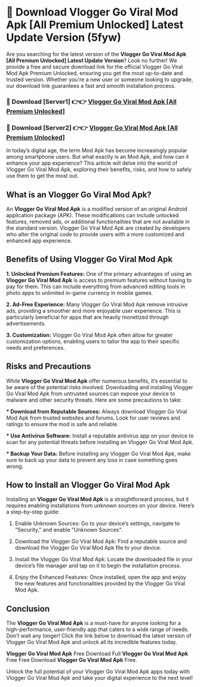 # 🤖 Download Vlogger Go Viral Mod Apk [All Premium Unlocked] Latest Update Version (5fyw)

Are you searching for the latest version of the <strong>Vlogger Go Viral Mod Apk [All Premium Unlocked] Latest Update Version</strong>? Look no further! We provide a free and secure download link for the official Vlogger Go Viral Mod Apk Premium Unlocked, ensuring you get the most up-to-date and trusted version. Whether you're a new user or someone looking to upgrade, our download link guarantees a fast and smooth installation process.


<h3>📌 Download [Server1] 👉👉 <a href="https://hapymods.com?title=Vlogger+Go+Viral+Mod+Apk&ref=3B1">Vlogger Go Viral Mod Apk [All Premium Unlocked]</a></h3>

<h3>📌 Download [Server2] 👉👉 <a href="https://hapymods.com?title=Vlogger+Go+Viral+Mod+Apk&ref=3B1">Vlogger Go Viral Mod Apk [All Premium Unlocked]</a></h3>


In today’s digital age, the term Mod Apk has become increasingly popular among smartphone users. But what exactly is an Mod Apk, and how can it enhance your app experience? This article will delve into the world of Vlogger Go Viral Mod Apk, exploring their benefits, risks, and how to safely use them to get the most out.


<h2>What is an Vlogger Go Viral Mod Apk?</h2>

An <strong>Vlogger Go Viral Mod Apk</strong> is a modified version of an original Android application package (APK). These modifications can include unlocked features, removed ads, or additional functionalities that are not available in the standard version. Vlogger Go Viral Mod Apk are created by developers who alter the original code to provide users with a more customized and enhanced app experience.


<h2>Benefits of Using Vlogger Go Viral Mod Apk</h2>

<strong> 1. Unlocked Premium Features:</strong> One of the primary advantages of using an <strong>Vlogger Go Viral Mod Apk</strong> is access to premium features without having to pay for them. This can include everything from advanced editing tools in photo apps to unlimited in-game currency in mobile games.

<strong> 2. Ad-Free Experience:</strong> Many Vlogger Go Viral Mod Apk remove intrusive ads, providing a smoother and more enjoyable user experience. This is particularly beneficial for apps that are heavily monetized through advertisements.

<strong> 3. Customization:</strong> Vlogger Go Viral Mod Apk often allow for greater customization options, enabling users to tailor the app to their specific needs and preferences.


<h2>Risks and Precautions</h2>

While <strong>Vlogger Go Viral Mod Apk</strong> offer numerous benefits, it’s essential to be aware of the potential risks involved. Downloading and installing Vlogger Go Viral Mod Apk from untrusted sources can expose your device to malware and other security threats. Here are some precautions to take:

<strong> * Download from Reputable Sources:</strong> Always download Vlogger Go Viral Mod Apk from trusted websites and forums. Look for user reviews and ratings to ensure the mod is safe and reliable.

<strong> * Use Antivirus Software:</strong> Install a reputable antivirus app on your device to scan for any potential threats before installing an Vlogger Go Viral Mod Apk.

<strong> * Backup Your Data:</strong> Before installing any Vlogger Go Viral Mod Apk, make sure to back up your data to prevent any loss in case something goes wrong.


<h2>How to Install an Vlogger Go Viral Mod Apk</h2>

Installing an <strong>Vlogger Go Viral Mod Apk</strong> is a straightforward process, but it requires enabling installations from unknown sources on your device. Here’s a step-by-step guide:

 1. Enable Unknown Sources: Go to your device’s settings, navigate to "Security," and enable "Unknown Sources".

 2. Download the Vlogger Go Viral Mod Apk: Find a reputable source and download the Vlogger Go Viral Mod Apk file to your device.

 3. Install the Vlogger Go Viral Mod Apk: Locate the downloaded file in your device’s file manager and tap on it to begin the installation process.

 4. Enjoy the Enhanced Features: Once installed, open the app and enjoy the new features and functionalities provided by the Vlogger Go Viral Mod Apk.


<h2><strong>Conclusion</strong></h2>

The <strong>Vlogger Go Viral Mod Apk</strong> is a must-have for anyone looking for a high-performance, user-friendly app that caters to a wide range of needs. Don’t wait any longer! Click the link below to download the latest version of Vlogger Go Viral Mod Apk and unlock all its incredible features today.

<strong>Vlogger Go Viral Mod Apk</strong> Free Download Full <strong>Vlogger Go Viral Mod Apk</strong> Free Free Download <strong>Vlogger Go Viral Mod Apk</strong> Free.

Unlock the full potential of your Vlogger Go Viral Mod Apk apps today with Vlogger Go Viral Mod Apk and take your digital experience to the next level!